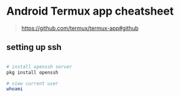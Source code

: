 # Android Termux app cheatsheet
> https://github.com/termux/termux-app#github

## setting up ssh
```bash

# install openssh server
pkg install openssh

# view current user
whoami
```

